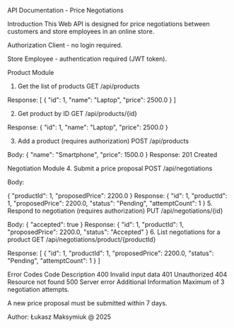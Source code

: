 API Documentation - Price Negotiations

Introduction
This Web API is designed for price negotiations between customers and store employees in an online store.

Authorization
Client - no login required.

Store Employee - authentication required (JWT token).

Product Module

1. Get the list of products
GET /api/products

Response:
[
  {
    "id": 1,
    "name": "Laptop",
    "price": 2500.0
  }
]

2. Get product by ID
GET /api/products/{id}

Response:
{
  "id": 1,
  "name": "Laptop",
  "price": 2500.0
}

3. Add a product (requires authorization)
POST /api/products

Body:
{
  "name": "Smartphone",
  "price": 1500.0
}
Response: 201 Created

Negotiation Module
4. Submit a price proposal
POST /api/negotiations

Body:

{
  "productId": 1,
  "proposedPrice": 2200.0
}
Response:
{
  "id": 1,
  "productId": 1,
  "proposedPrice": 2200.0,
  "status": "Pending",
  "attemptCount": 1
}
5. Respond to negotiation (requires authorization)
PUT /api/negotiations/{id}

Body:
{
  "accepted": true
}
Response:
{
  "id": 1,
  "productId": 1,
  "proposedPrice": 2200.0,
  "status": "Accepted"
}
6. List negotiations for a product
GET /api/negotiations/product/{productId}

Response:
[
  {
    "id": 1,
    "productId": 1,
    "proposedPrice": 2200.0,
    "status": "Pending",
    "attemptCount": 1
  }
]

Error Codes
Code	Description
400	Invalid input data
401	Unauthorized
404	Resource not found
500	Server error
Additional Information
Maximum of 3 negotiation attempts.

A new price proposal must be submitted within 7 days.

Author: Łukasz Maksymiuk @ 2025
